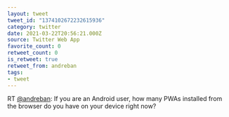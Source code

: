 ```yaml
---
layout: tweet
tweet_id: "1374102672232615936"
category: twitter
date: 2021-03-22T20:56:21.000Z
source: Twitter Web App
favorite_count: 0
retweet_count: 0
is_retweet: true
retweet_from: andreban
tags:
- tweet
---
```


RT [@andreban](https://twitter.com/@andreban): If you are an Android user, how many PWAs installed from the browser do you have on your device right now?
